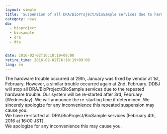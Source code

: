 ```yaml
---
layout: simple
title: 'Suspension of all DRA/BioProject/BioSample services due to hardware trouble [second time]'
category: news
db:
  - bioproject
  - biosample
  - dra
  - dta


date: 2016-02-02T16:18:19+09:00
retire_time: 2016-02-02T16:18:19+09:00
lang: en
---
```


The hardware trouble occurred at 29th, January was fixed by vendor at 1st, February. However, a similar trouble occurred again at 2nd, February. DDBJ will stop all DRA/BioProject/BioSample services due to the repeated hardware trouble. Our system will be re-started after 3rd, February (Wednesday). We will announce the re-starting time if determined. We sincerely apologize for any inconvenience this repeated suspension may cause you.<br><span class="red">We have re-started all DRA/BioProject/BioSample services (February 4th, 2016 at 16:00 JST). </span><br><span class="red">We apologize for any inconvenience this may cause you.</span>

